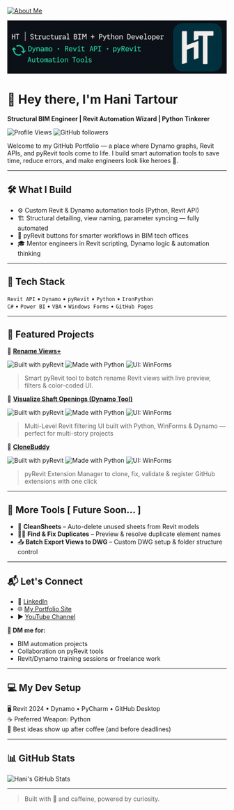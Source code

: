 [![About Me](https://img.shields.io/badge/About-Hani%20Tartour-orange?style=for-the-badge&logo=readthedocs)](https://hanitartour.github.io/about.html)

<p align="center">
  <img src="https://raw.githubusercontent.com/HaniTartour/HaniTartour.github.io/main/assets/banner.png" alt="Hani Tartour Banner" />
</p>

# 👋 Hey there, I'm Hani Tartour  
**Structural BIM Engineer | Revit Automation Wizard | Python Tinkerer**

![Profile Views](https://komarev.com/ghpvc/?username=HaniTartour&color=blue)
![GitHub followers](https://img.shields.io/github/followers/HaniTartour?style=social)

Welcome to my GitHub Portfolio — a place where Dynamo graphs, Revit APIs, and pyRevit tools come to life. I build smart automation tools to save time, reduce errors, and make engineers look like heroes 💪.

---

## 🛠 What I Build
- ⚙️ Custom Revit & Dynamo automation tools (Python, Revit API)
- 🏗 Structural detailing, view naming, parameter syncing — fully automated
- 🧩 pyRevit buttons for smarter workflows in BIM tech offices
- 🎓 Mentor engineers in Revit scripting, Dynamo logic & automation thinking

---

## 🚀 Tech Stack
`Revit API` • `Dynamo` • `pyRevit` • `Python` • `IronPython`  
`C#` • `Power BI` • `VBA` • `Windows Forms` • `GitHub Pages`

---

## 🌟 Featured Projects

🎯 [**Rename Views+**](https://hanitartour.github.io/projects/rename-views.html)

![Built with pyRevit](https://img.shields.io/badge/Built%20with-pyRevit-blue?style=for-the-badge&logo=autodesk)
![Made with Python](https://img.shields.io/badge/Made%20with-Python-ffdd54?style=for-the-badge&logo=python&logoColor=blue)
![UI: WinForms](https://img.shields.io/badge/UI-WinForms-green?style=for-the-badge)
> Smart pyRevit tool to batch rename Revit views with live preview, filters & color-coded UI.



🎯 [**Visualize Shaft Openings (Dynamo Tool)**](https://hanitartour.github.io/projects/shaft-opening-converter.html) 

![Built with pyRevit](https://img.shields.io/badge/Built%20with-pyRevit-blue?style=for-the-badge&logo=autodesk)
![Made with Python](https://img.shields.io/badge/Made%20with-Python-ffdd54?style=for-the-badge&logo=python&logoColor=blue)
![UI: WinForms](https://img.shields.io/badge/UI-WinForms-green?style=for-the-badge)
> Multi-Level Revit filtering UI built with Python, WinForms & Dynamo — perfect for multi-story projects

🎯 [**CloneBuddy**](https://hanitartour.github.io/projects/clone-from-github.html)  

![Built with pyRevit](https://img.shields.io/badge/Built%20with-pyRevit-blue?style=for-the-badge&logo=autodesk)
![Made with Python](https://img.shields.io/badge/Made%20with-Python-ffdd54?style=for-the-badge&logo=python&logoColor=blue)
![UI: WinForms](https://img.shields.io/badge/UI-WinForms-green?style=for-the-badge)
> pyRevit Extension Manager to clone, fix, validate & register GitHub extensions with one click

---

## 🧰 More Tools [ Future Soon... ]
- 🧹 **CleanSheets** – Auto-delete unused sheets from Revit models  
- 🕵️‍♂️ **Find & Fix Duplicates** – Preview & resolve duplicate element names  
- 📤 **Batch Export Views to DWG** – Custom DWG setup & folder structure control
  
---


## 📬 Let's Connect

- 🔗 [LinkedIn](https://www.linkedin.com/in/hanimtartour)
- 🌐 [My Portfolio Site](https://hanitartour.github.io)
- ▶️ <i class="fab fa-youtube"></i> [YouTube Channel](https://www.youtube.com/@HaniMTARTOUR)

**💬 DM me for:**
- BIM automation projects  
- Collaboration on pyRevit tools  
- Revit/Dynamo training sessions or freelance work

---

## 💻 My Dev Setup
🖥 Revit 2024 • Dynamo • PyCharm • GitHub Desktop  
☕ Preferred Weapon: Python  
🧠 Best ideas show up after coffee (and before deadlines)

---

## 📊 GitHub Stats
![Hani's GitHub Stats](https://github-readme-stats.vercel.app/api?username=HaniTartour&show_icons=true&theme=radical)

---

> Built with 💙 and caffeine, powered by curiosity.

